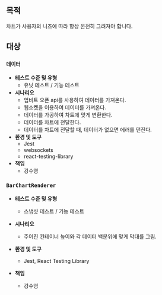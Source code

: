 ## 목적

차트가 사용자의 니즈에 따라 항상 온전히 그려져야 합니다.

## 대상

### `데이터`

- **테스트 수준 및 유형**
    - 유닛 테스트 / 기능 테스트
- **시나리오**
    - 업비트 오픈 api를 사용하여 데이터를 가져온다.
    - 웹소켓을 이용하여 데이터를 가져온다.
    - 데이터를 가공하여 차트에 맞게 변환한다.
    - 데이터를 차트에 전달한다.
    - 데이터를 차트에 전달할 때, 데이터가 없으면 에러를 던진다.
- **환경 및 도구**
    - Jest
    - websockets
    - react-testing-library
- **책임**
    - 강수영

### `BarChartRenderer`

- **테스트 수준 및 유형**
    - 스냅샷 테스트 / 기능 테스트
- **시나리오**
    - 주어진 컨테이너 높이와 각 데이터 백분위에 맞게 막대를 그림.
- **환경 및 도구**
    - Jest, React Testing Library

- **책임**
  - 강수영